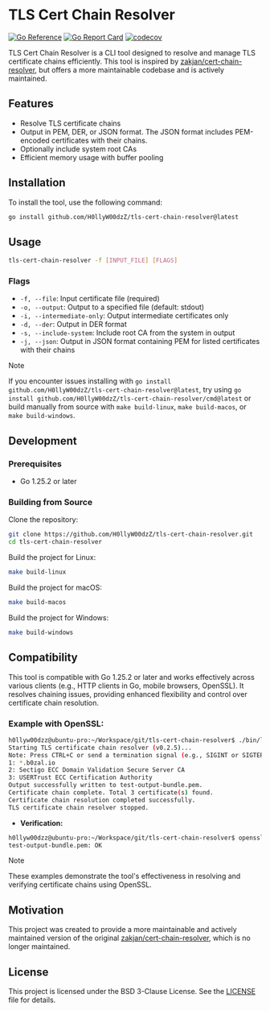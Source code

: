 # TLS Cert Chain Resolver

[![Go Reference](https://pkg.go.dev/badge/github.com/H0llyW00dzZ/tls-cert-chain-resolver.svg)](https://pkg.go.dev/github.com/H0llyW00dzZ/tls-cert-chain-resolver) [![Go Report Card](https://goreportcard.com/badge/github.com/H0llyW00dzZ/tls-cert-chain-resolver)](https://goreportcard.com/report/github.com/H0llyW00dzZ/tls-cert-chain-resolver)
[![codecov](https://codecov.io/gh/H0llyW00dzZ/tls-cert-chain-resolver/graph/badge.svg?token=BO8NEXX170)](https://codecov.io/gh/H0llyW00dzZ/tls-cert-chain-resolver)

TLS Cert Chain Resolver is a CLI tool designed to resolve and manage TLS certificate chains efficiently. This tool is inspired by [zakjan/cert-chain-resolver](https://github.com/zakjan/cert-chain-resolver.git), but offers a more maintainable codebase and is actively maintained.

## Features

- Resolve TLS certificate chains
- Output in PEM, DER, or JSON format. The JSON format includes PEM-encoded certificates with their chains.
- Optionally include system root CAs
- Efficient memory usage with buffer pooling

## Installation

To install the tool, use the following command:

```bash
go install github.com/H0llyW00dzZ/tls-cert-chain-resolver@latest
```

## Usage

```bash
tls-cert-chain-resolver -f [INPUT_FILE] [FLAGS]
```

### Flags

- `-f, --file`: Input certificate file (required)
- `-o, --output`: Output to a specified file (default: stdout)
- `-i, --intermediate-only`: Output intermediate certificates only
- `-d, --der`: Output in DER format
- `-s, --include-system`: Include root CA from the system in output
- `-j, --json`: Output in JSON format containing PEM for listed certificates with their chains

> [!NOTE]
> If you encounter issues installing with `go install github.com/H0llyW00dzZ/tls-cert-chain-resolver@latest`, try using `go install github.com/H0llyW00dzZ/tls-cert-chain-resolver/cmd@latest` or build manually from source with `make build-linux`, `make build-macos`, or `make build-windows`.

## Development

### Prerequisites

- Go 1.25.2 or later

### Building from Source

Clone the repository:

```bash
git clone https://github.com/H0llyW00dzZ/tls-cert-chain-resolver.git
cd tls-cert-chain-resolver
```

Build the project for Linux:

```bash
make build-linux
```

Build the project for macOS:

```bash
make build-macos
```

Build the project for Windows:

```bash
make build-windows
```

## Compatibility

This tool is compatible with Go 1.25.2 or later and works effectively across various clients (e.g., HTTP clients in Go, mobile browsers, OpenSSL). It resolves chaining issues, providing enhanced flexibility and control over certificate chain resolution.

### Example with OpenSSL:

```bash
h0llyw00dzz@ubuntu-pro:~/Workspace/git/tls-cert-chain-resolver$ ./bin/linux/tls-cert-chain-resolver -f test-leaf.cer -o test-output-bundle.pem
Starting TLS certificate chain resolver (v0.2.5)...
Note: Press CTRL+C or send a termination signal (e.g., SIGINT or SIGTERM) via your operating system to exit if incomplete (e.g., hanging while fetching certificates).
1: *.b0zal.io
2: Sectigo ECC Domain Validation Secure Server CA
3: USERTrust ECC Certification Authority
Output successfully written to test-output-bundle.pem.
Certificate chain complete. Total 3 certificate(s) found.
Certificate chain resolution completed successfully.
TLS certificate chain resolver stopped.
```

- **Verification:**

```bash
h0llyw00dzz@ubuntu-pro:~/Workspace/git/tls-cert-chain-resolver$ openssl verify -CAfile /etc/ssl/certs/ca-certificates.crt -untrusted test-output-bundle.pem test-output-bundle.pem
test-output-bundle.pem: OK
```
> [!NOTE]
> These examples demonstrate the tool's effectiveness in resolving and verifying certificate chains using OpenSSL.

## Motivation

This project was created to provide a more maintainable and actively maintained version of the original [zakjan/cert-chain-resolver](https://github.com/zakjan/cert-chain-resolver.git), which is no longer maintained.

## License

This project is licensed under the BSD 3-Clause License. See the [LICENSE](LICENSE) file for details.
